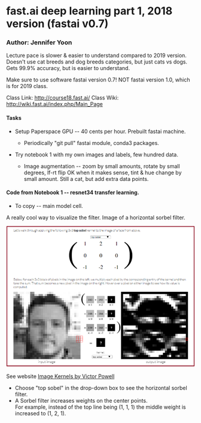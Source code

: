 # fast.ai  deep learning part 1, 2018 version (fastai v0.7)

### Author: Jennifer Yoon  

Lecture pace is slower & easier to understand compared to 2019 version.
Doesn't use cat breeds and dog breeds categories, but just cats vs dogs.
Gets 99.9% accuracy, but is easier to understand.

Make sure to use software fastai version 0.7!  NOT fastai version 1.0, which is for 2019 class.

Class Link:  http://course18.fast.ai/
Class Wiki:  http://wiki.fast.ai/index.php/Main_Page

#### Tasks 

  * Setup Paperspace GPU -- 40 cents per hour.  Prebuilt fastai machine.
    * Periodically "git pull" fastai module, conda3 packages.
    
  * Try notebook 1 with my own images and labels, few hundred data.
    * Image augmentation -- zoom by small amounts, rotate by small degrees, lf-rt flip OK when it makes sense, tint & hue change by small amount.  Still a cat, but add extra data points.  
    
#### Code from Notebook 1 -- resnet34 transfer learning.  

  * To copy -- main model cell.
  
  A really cool way to visualize the filter.  Image of a horizontal sorbel filter.     
    
  ![sorbel kernel image](sorbel_kernel_demo.png)  
  
  See website [Image Kernels by Victor Powell](http://setosa.io/ev/image-kernels/)  
   - Choose "top sobel" in the drop-down box to see the horizontal sorbel filter.  
   - A Sorbel filter increases weights on the center points.  
     For example, instead of the top line being (1, 1, 1) the middle weight is increased to (1, 2, 1).

